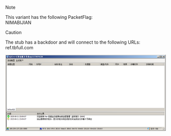> [!NOTE]  
> This variant has the following PacketFlag:  
> NIMABIJIAN  

> [!CAUTION]
> The stub has a backdoor and will connect to the following URLs:  
> ref.tbfull.com  
  
![Screenshot](https://raw.githubusercontent.com/Cryakl/Ultimate-RAT-Collection/refs/heads/main/Gh0stCringe/Veteran%206.0/Screenshot.png)

